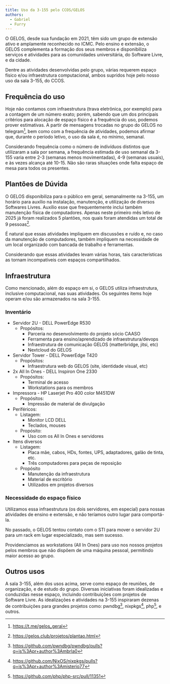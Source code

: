 ```yaml
---
title: Uso da 3-155 pelo CCOS/GELOS
authors:
  - Gabriel
  - Furry
---
```


O GELOS, desde sua fundação em 2021, têm sido um grupo de extensão ativo e amplamente reconhecido no ICMC. Pelo ensino e extensão, o GELOS complementa a formação dos seus membros e disponibiliza serviços e atividades para as comunidades universitária, do Software Livre, e da cidade.

Dentre as atividades desenvolvidas pelo grupo, várias requerem espaço físico e/ou infraestrutura computacional, ambos supridos hoje pelo nosso uso da sala 3-155, do CCOS.

## Frequência do uso

Hoje não contamos com infraestrutura (trava eletrônica, por exemplo) para a contagem de um número exato; porém, sabendo que um dos principais critérios para alocação de espaço físico é a frequência do uso, podemos prover estimativas. A partir de mensagens trocadas no grupo do GELOS no telegram[^1], bem como com a frequência de atividades, podemos afirmar que, durante o período letivo, o uso da sala é, no mínimo, semanal.

Considerando frequência como o número de indivíduos distintos que utilizaram a sala por semana, a frequência estimada de uso semanal da 3-155 varia entre 2-3 (semanas menos movimentadas), 4-9 (semanas usuais), e às vezes alcança até 10-15. Não são raras situações onde falta espaço de mesa para todos os presentes.

## Plantões de Dúvida

O GELOS disponibiliza para o público em geral, semanalmente na 3-155, um horário para auxílio na instalação, manutenção, e utilização de diversos Softwares Livres. Auxílio esse que frequentemente inclui também manutenção física de computadores. Apenas neste primeiro mês letivo de 2025 já foram realizados 5 plantões, nos quais foram atendidas um total de 9 pessoas[^2].

É natural que essas atividades impliquem em discussões e ruído e, no caso da manutenção de computadores, também impliquem na necessidade de um local organizado com bancada de trabalho e ferramentas.

Considerando que essas atividades levam várias horas, tais características as tornam incompatíveis com espaços compartilhados.

## Infraestrutura

Como mencionado, além do espaço em si, o GELOS utiliza infraestrutura, inclusive computacional, nas suas atividades. Os seguintes items hoje operam e/ou são armazenados na sala 3-155. 

### Inventário

- Servidor 2U - DELL PowerEdge R530
  - Propósitos:
    - Parceria no desenvolvimento do projeto sócio CAASO
    - Ferramenta para ensino/aprendizado de infraestrutura/devops
    - Infraestrutura de comunicação GELOS (matterbridge, jitsi, etc)
    - Nextcloud do GELOS
- Servidor Tower - DELL PowerEdge T420
  - Propósitos:
    - Infraestrutura web do GELOS (site, identidade visual, etc)
- 2x All In Ones - DELL Inspiron One 2330
  - Propósitos:
    - Terminal de acesso
    - Workstations para os membros
- Impressora - HP Laserjet Pro 400 color M451DW
  - Propósitos:
    - Impressão de material de divulgação
- Periféricos:
  - Listagem:
    - Monitor LCD DELL
    - Teclados, mouses
  - Propósito:
    - Uso com os All In Ones e servidores
- Itens diversos
  - Listagem:
    - Placa mãe, cabos, HDs, fontes, UPS, adaptadores, galão de tinta, etc.
    - Três computadores para peças de reposição
  - Propósito
    - Manutenção da infraestrutura
    - Material de escritório
    - Utilizados em projetos diversos

### Necessidade do espaço físico

Utilizamos essa infraestrutura (os dois servidores, em especial) para nossas atividades de ensino e extensão, e não teríamos outro lugar para comportá-la.

No passado, o GELOS tentou contato com o STI para mover o servidor 2U para um rack em lugar especializado, mas sem sucesso.

Providenciamos as workstations (All In Ones) para uso nos nossos projetos pelos membros que não dispõem de uma máquina pessoal, permitindo maior acesso ao grupo.

## Outros usos

A sala 3-155, além dos usos acima, serve como espaço de reuniões, de organização, e de estudo do grupo. Diversas iniciativas foram idealizadas e conduzidas nesse espaço, incluindo contribuições com projetos de Software Livre. As idealizações e atividades na 3-155 inspiraram dezenas de contribuições para grandes projetos como: pwndbg[^3], nixpkgs[^4], php[^5], e outros.

[^1]: https://t.me/gelos_geral
[^2]: https://gelos.club/projetos/plantao.html
[^3]: https://github.com/pwndbg/pwndbg/pulls?q=is%3Apr+author%3Ambrla0
[^4]: https://github.com/NixOS/nixpkgs/pulls?q=is%3Apr+author%3Amisterio77
[^5]: https://github.com/php/php-src/pull/11351
